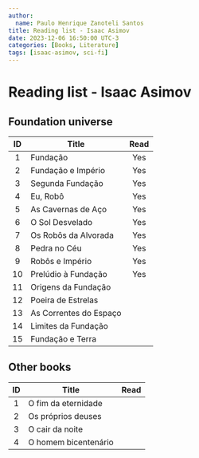 ```yaml
---
author:
  name: Paulo Henrique Zanoteli Santos
title: Reading list - Isaac Asimov 
date: 2023-12-06 16:50:00 UTC-3
categories: [Books, Literature]
tags: [isaac-asimov, sci-fi]
---
```


# Reading list - Isaac Asimov

## Foundation universe

| ID  | Title                   | Read |
|:---:| ------------------------|:----:|
| 1   | Fundação                |  Yes |
| 2   | Fundação e Império      |  Yes |
| 3   | Segunda Fundação        |  Yes |
| 4   | Eu, Robô                |  Yes |
| 5   | As Cavernas de Aço      |  Yes |
| 6   | O Sol Desvelado         |  Yes |
| 7   | Os Robôs da Alvorada    |  Yes |
| 8   | Pedra no Céu            |  Yes |
| 9   | Robôs e Império         |  Yes |
| 10  | Prelúdio à Fundação     |  Yes |
| 11  | Origens da Fundação     |      |
| 12  | Poeira de Estrelas      |      |
| 13  | As Correntes do Espaço  |      |
| 14  | Limites da Fundação     |      |
| 15  | Fundação e Terra        |      |

## Other books

| ID  | Title                | Read |
|:---:| -------------------- |:----:|
| 1   | O fim da eternidade  |      |
| 2   | Os próprios deuses   |      |
| 3   | O cair da noite      |      |
| 4   | O homem bicentenário |      |
